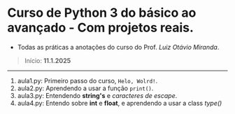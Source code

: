 # Curso de Python 3 do básico ao avançado - Com projetos reais.

- Todas as práticas a anotações do curso do Prof. *Luiz Otávio Miranda*.
>   Início: **11.1.2025**
---
 1. aula1.py: Primeiro passo do curso, `Helo, Wolrd!`.
 2. aula2.py: Aprendendo a usar a função `print()`.
 3. aula3.py: Entendendo **string's** e *caracteres de escape*.
 4. aula4.py: Entendo sobre **int** e **float**, e aprendendo a usar a class *type()*